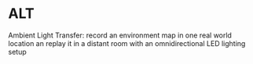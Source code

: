 # ALT
Ambient Light Transfer: record an environment map in one real world location an replay it in a distant room with an omnidirectional LED lighting setup

